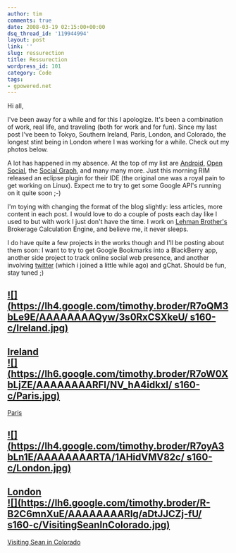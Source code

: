 ```yaml
---
author: tim
comments: true
date: 2008-03-19 02:15:00+00:00
dsq_thread_id: '119944994'
layout: post
link: ''
slug: ressurection
title: Ressurection
wordpress_id: 101
category: Code
tags:
- gpowered.net
---
```


Hi all,  
  
I've been away for a while and for this I apologize. It's been a combination
of work, real life, and traveling (both for work and for fun). Since my last
post I've been to Tokyo, Southern Ireland, Paris, London, and Colorado, the
longest stint being in London where I was working for a while. Check out my
photos below.  
  
A lot has happened in my absence. At the top of my list are
[Android,](http://code.google.com/android) [Open
Social](http://code.google.com/apis/opensocial), the [Social
Graph](http://code.google.com/apis/socialgraph), and many many more. Just this
morning RIM released an eclipse plugin for their IDE (the original one was a
royal pain to get working on Linux). Expect me to try to get some Google API's
running on it quite soon ;-)  
  
I'm toying with changing the format of the blog slightly: less articles, more
content in each post. I would love to do a couple of posts each day like I
used to but with work I just don't have the time. I work on [Lehman
Brother's](http://www.lehman.com) Brokerage Calculation Engine, and believe
me, it never sleeps.  
  
I do have quite a few projects in the works though and I'll be posting about
them soon: I want to try to get Google Bookmarks into a BlackBerry app,
another side project to track online social web presence, and another
involving [twitter](http://twitter.com/broderboy) (which i joined a little
while ago) and gChat. Should be fun, stay tuned ;)  
  
[![](https://lh4.google.com/timothy.broder/R7oQM3bLe9E/AAAAAAAAQyw/3s0RxCSXkeU/
s160-c/Ireland.jpg)](http://picasaweb.google.com/timothy.broder/Ireland)  
---  
[Ireland](http://picasaweb.google.com/timothy.broder/Ireland)  
[![](https://lh6.google.com/timothy.broder/R7oW0XbLjZE/AAAAAAAARFI/NV_hA4idkxI/
s160-c/Paris.jpg)](http://picasaweb.google.com/timothy.broder/Paris)  
---  
[Paris](http://picasaweb.google.com/timothy.broder/Paris)  
  
  
[![](https://lh4.google.com/timothy.broder/R7oyA3bLn1E/AAAAAAAARTA/1AHidVMV82c/
s160-c/London.jpg)](http://picasaweb.google.com/timothy.broder/London)  
---  
[London](http://picasaweb.google.com/timothy.broder/London)  
[![](https://lh6.google.com/timothy.broder/R-B2C6mnXuE/AAAAAAAARlg/aDtJJCZj-fU/
s160-c/VisitingSeanInColorado.jpg)](http://picasaweb.google.com/timothy.broder/VisitingSeanInColorado)  
---  
[Visiting Sean in
Colorado](http://picasaweb.google.com/timothy.broder/VisitingSeanInColorado)

